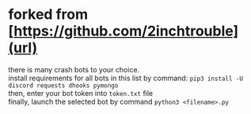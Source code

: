 # forked from [https://github.com/2inchtrouble](url)
there is many crash bots to your choice.\
install requirements for all bots in this list by command: `pip3 install -U discord requests dhooks pymongo`\
then, enter your bot token into `token.txt` file\
finally, launch the selected bot by command `python3 <filename>.py`




